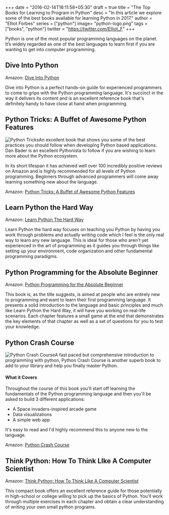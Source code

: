 +++
date = "2016-02-14T16:11:58+05:30"
draft = true
title = "The Top Books for Learning to Program in Python"
desc = "In this article we explore some of the best books available for learning Python in 2017."
author = "Elliot Forbes"
series = ["python"]
image= "python-logo.png"
tags = ["books", "python"]
twitter = "https://twitter.com/Elliot_F"
+++

Python is one of the most popular programming languages on the planet. It’s widely regarded as one of the best languages to learn first if you are wanting to get into computer programming. 

## Dive Into Python

<div class="amazon-link">Amazon: <a href="https://www.amazon.com/Dive-into-Python-Mark-Pilgrim/dp/1430224150/ref=as_li_ss_tl?ie=UTF8&qid=1483302655&sr=8-1&keywords=dive+into+python&linkCode=ll1&tag=gadgetedgecom-20&linkId=4bc988ee5a4ddbdeffb417649e407e21">Dive Into Python</a></div>

Dive into Python is a perfect hands-on guide for experienced programmers to come to grips with the Python programming language. It's succinct in the way it delivers its content and is an excellent reference book that's definitely handy to have close at hand when programming. 

## Python Tricks: A Buffet of Awesome Python Features

<p><img alt="Python Tricks" src="https://s3-eu-west-1.amazonaws.com/tutorialedge.net/books/python-tricks.jpg" class="book-img" />An excellent book that shows you some of the best practices you should follow when developing Python based applications. Dan Bader is an excellent Pythonista to follow if you are wishing to learn more about the Python ecosystem. </p>

In its short lifespan it has achieved well over 100 incredibly positive reviews on Amazon and is highly recommended for all levels of Python programming. Beginners through advanced programmers will come away learning something new about the language. 

<div class="amazon-link">
Amazon: <a href="http://amzn.to/2CkgTxq">Python Tricks: A Buffet of Awesome Python Features</a>
</div>

## Learn Python the Hard Way

<div class="amazon-link">
Amazon: <a href="http://amzn.to/2i00V1p">Learn Python The Hard Way</a>
</div>

Learn Python the hard way focuses on teaching you Python by having you work through problems and actually writing code which I feel is the only real way to learn any new language. This is ideal for those who aren't yet experienced in the art of programming as it guides you through things like setting up your environment, code organization and other fundamental programming paradigms. 

## Python Programming for the Absolute Beginner

<div class="amazon-link">
Amazon: <a href="http://amzn.to/2hHMsLt">Python Programming for the Absolute Beginner</a>
</div>

This book is, as the title suggests, is aimed at people who are entirely new to programming and want to learn their first programming language. It presents a solid introduction to the language and basic principles and much like Learn Python the Hard Way, it will have you working on real-life scenarios. Each chapter features a small game at the end that demonstrates the key elements of that chapter as well as a set of questions for you to test your knowledge.

## Python Crash Course

<p><img alt="Python Crash Course" src="https://s3-eu-west-1.amazonaws.com/tutorialedge.net/books/python-crash-course.jpg" class="book-img" />A fast paced but comprehensive introduction to programming with python, Python Crash Course is another superb book to add to your library and help you finally master Python. </p>

#### What it Covers

Throughout the course of this book you'll start off learning the fundamentals of the Python programming language and then you'll be asked to build 3 different applications:

* A Space invaders-inspired arcade game
* Data visualizations
* A simple web app

It's easy to read and I'd highly recommend this to anyone new to the language.


<div class="amazon-link">
Amazon: <a href="http://amzn.to/2hHtaEi">Python Crash Course</a>
</div>


## Think Python: How To Think LIke A Computer Scientist

<div class="amazon-link">
Amazon: <a href="http://amzn.to/2iVVbd1">Think Python: How To Think Like A Computer Scientist</a>
</div>

This compact book offers an excellent reference guide for those potentially in high-school or college willing to pick up the basics of Python. You'll work through multiple exercises in each chapter and obtain a clear understanding of writing your own small python programs.